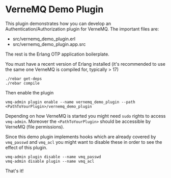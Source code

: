 # VerneMQ Demo Plugin

This plugin demonstrates how you can develop an Authentication/Authorization plugin for VerneMQ. The important files are:

- src/vernemq_demo_plugin.erl 
- src/vernemq_demo_plugin.app.src

The rest is the Erlang OTP application boilerplate.


You must have a recent version of Erlang installed (it's recommended to use the same one VerneMQ is compiled for, typically > 17)

    ./rebar get-deps
    ./rebar compile

Then enable the plugin

    vmq-admin plugin enable --name vernemq_demo_plugin --path <PathToYourPlugin>/vernemq_demo_plugin

Depending on how VerneMQ is started you might need ``sudo`` rights to access ``vmq-admin``.
Moreover the ``<PathToYourPlugin>`` should be accessible by VerneMQ (file permissions).

Since this demo plugin implements hooks which are already covered by ``vmq_passwd`` and ``vmq_acl`` you might want to disable these in order to see the effect of this plugin.

    vmq-admin plugin disable --name vmq_passwd
    vmq-admin disable plugin --name vmq_acl

That's it!
